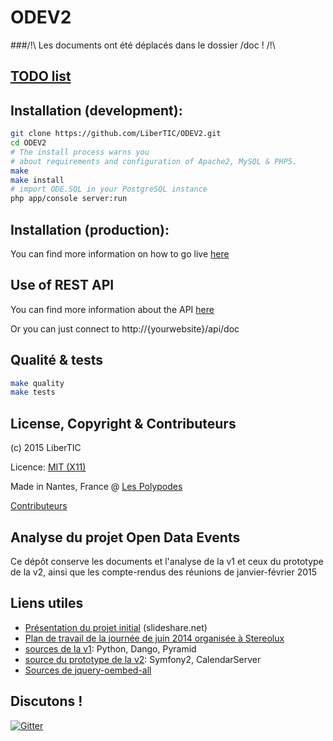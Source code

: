 # ODEV2

###/!\ Les documents ont été déplacés dans le dossier /doc ! /!\

## [TODO list](doc/TODO_list.md)

## Installation (development):

```bash
git clone https://github.com/LiberTIC/ODEV2.git
cd ODEV2
# The install process warns you
# about requirements and configuration of Apache2, MySQL & PHP5.
make
make install
# import ODE.SQL in your PostgreSQL instance
php app/console server:run
```

## Installation (production):

You can find more information on how to go live [here](doc/GoingLive.md)

## Use of REST API

You can find more information about the API [here](doc/RestAPI.md)

Or you can just connect to http://{yourwebsite}/api/doc

## Qualité & tests

```bash
make quality
make tests
```

## License, Copyright & Contributeurs

(c) 2015 LiberTIC

Licence: [MIT (X11)](http://en.wikipedia.org/wiki/MIT_License)

Made in Nantes, France @ [Les Polypodes](http://lespolypodes.com)

[Contributeurs](https://github.com/LiberTIC/ODEV2/graphs/contributors)

## Analyse du projet Open Data Events

Ce dépôt conserve les documents et l'analyse de la v1 et ceux du prototype de la v2, ainsi que les compte-rendus des réunions de janvier-février 2015 

## Liens utiles

- [Présentation du projet initial](http://fr.slideshare.net/libertic/lancement-projet-ode-culture) (slideshare.net)
- [Plan de travail de la journée de juin 2014 organisée à Stereolux](http://www.stereolux.org/labo-arts-techs/ouverture-des-donnees-evenementielles-lancement-officiel-du-site-10-06-2014)
- [sources de la v1](https://github.com/LiberTIC/ODE): Python, Dango, Pyramid
- [source du prototype de la v2](https://github.com/polypodes/CalDAVClientPrototype): Symfony2, CalendarServer 
- [Sources de jquery-oembed-all](https://github.com/nfl/jquery-oembed-all)

## Discutons !

[![Gitter](https://badges.gitter.im/Join%20Chat.svg)](https://gitter.im/LiberTIC/ODEV2?utm_source=badge&utm_medium=badge&utm_campaign=pr-badge&utm_content=badge)

